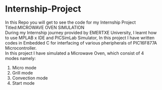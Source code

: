 # Internship-Project
In this Repo you will get to see the code for my Internship Project Titled:<head>MICROWAVE OVEN SIMULATION</head>
<br>
During my Internship journey provided by EMERTXE University, I learnt how to use MPLAB x IDE and PICSimLab Simulator, In this project I have written codes in Embedded C for interfacing of various pheripherals of PIC16F877A Microcontroller. 
<br>
In this project I have simulated a Microwave Oven, which consist of 4 modes namely:
<ol>
  <li>Micro mode</li>
  <li>Grill mode</li>
  <li>Convection mode</li>
  <li>Start mode</li>
</ol>



